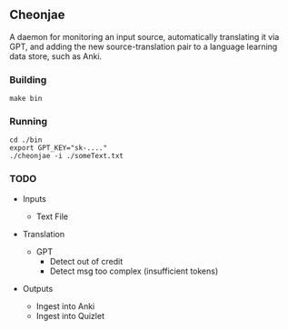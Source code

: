 
## Cheonjae

A daemon for monitoring an input source, automatically translating it via GPT, and adding the new source-translation pair to a language learning data store, such as Anki.

### Building

```
make bin
```

### Running

```
cd ./bin
export GPT_KEY="sk-...."
./cheonjae -i ./someText.txt
```

### TODO

- Inputs
	- Text File

- Translation
	- GPT
		- Detect out of credit
		- Detect msg too complex (insufficient tokens)

- Outputs
	- Ingest into Anki
	- Ingest into Quizlet


